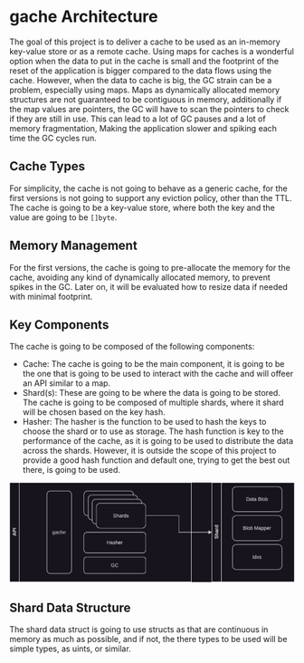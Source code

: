 # gache Architecture

The goal of this project is to deliver a cache to be used as an in-memory key-value store or as a remote cache. Using maps for caches is a wonderful option when the data to put in the cache is small and the footprint of the reset of the application is bigger compared to the data flows using the cache. However, when the data to cache is big, the GC strain can be a problem, especially using maps. Maps as dynamically allocated memory structures are not guaranteed to be contiguous in memory, additionally if the map values are pointers, the GC will have to scan the pointers to check if they are still in use. This can lead to a lot of GC pauses and a lot of memory fragmentation, Making the application slower and spiking each time the GC cycles run.

## Cache Types

For simplicity, the cache is not going to behave as a generic cache, for the first versions is not going to support any eviction policy, other than the TTL. The cache is going to be a key-value store, where both the key and the value are going to be `[]byte`.


## Memory Management

For the first versions, the cache is going to pre-allocate the memory for the cache, avoiding any kind of dynamically allocated memory, to prevent spikes in the GC. Later on, it will be evaluated how to resize data if needed with minimal footprint.

## Key Components

The cache is going to be composed of the following components:

* Cache: The cache is going to be the main component, it is going to be the one that is going to be used to interact with the cache and will offeer an API similar to a map.
* Shard(s): These are going to be where the data is going to be stored. The cache is going to be composed of multiple shards, where it shard will be chosen based on the    key hash.
* Hasher: The hasher is the function to be used to hash the keys to choose the shard or to use as storage. The hash function is key to the performance of the cache, as it is going to be used to distribute the data across the shards. However, it is outside the scope of this project to provide a good hash function and default one, trying to get the best out there, is going to be used.


![GacheBase](/assets/GacheBase.svg)


## Shard Data Structure

The shard data struct is going to use structs as that are continuous in memory as much as possible, and if not, the there types to be used will be simple types, as uints, or similar.